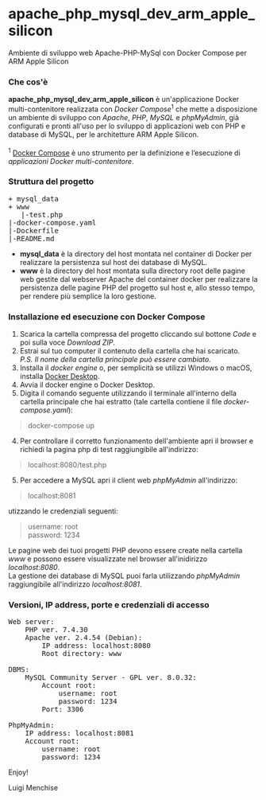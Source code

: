 # apache_php_mysql_dev_arm_apple_silicon
Ambiente di sviluppo web Apache-PHP-MySql con Docker Compose per ARM Apple Silicon

### Che cos'è
**apache_php_mysql_dev_arm_apple_silicon** è un'applicazione Docker multi-contenitore realizzata con *Docker Compose*<sup>1</sup> che mette a disposizione un ambiente di sviluppo con *Apache*, *PHP*, *MySQL* e *phpMyAdmin*, già configurati e pronti all'uso per lo sviluppo di applicazioni web con PHP e database di MySQL, per le architetture ARM Apple Silicon.<br><br>
<sup>1</sup> [Docker Compose](https://docs.docker.com/compose/) è uno strumento per la definizione e l’esecuzione di *applicazioni Docker multi-contenitore*.

### Struttura del progetto
<pre>
+ mysql_data
+ www
   |-test.php
|-docker-compose.yaml
|-Dockerfile
|-README.md
</pre>

- **mysql_data** è la directory del host montata nel container di Docker per realizzare la persistenza sul host dei database di MySQL.<br>
- **www** è la directory del host montata sulla directory root delle pagine web gestite dal webserver Apache del container docker per realizzare la persistenza delle pagine PHP del progetto sul host e, allo stesso tempo, per rendere più semplice la loro gestione.<br>

### Installazione ed esecuzione con Docker Compose
1) Scarica la cartella compressa del progetto cliccando sul bottone *Code* e poi sulla voce *Download ZIP*.<br>
2) Estrai sul tuo computer il contenuto della cartella che hai scaricato.<br>
*P.S. Il nome della cartella principale può essere cambiato.*<br>
1) Installa il *docker engine* o, per semplicità se utilizzi Windows o macOS, installa [Docker Desktop](https://www.docker.com/products/docker-desktop/).
2) Avvia il docker engine o Docker Desktop.
3) Digita il comando seguente utilizzando il terminale all'interno della cartella principale che hai estratto (tale cartella contiene il file *docker-compose.yaml*):<br>
> docker-compose up
4) Per controllare il corretto funzionamento dell'ambiente apri il browser e richiedi la pagina php di test raggiungibile all'indirizzo:<br>
> localhost:8080/test.php
5) Per accedere a MySQL apri il client web *phpMyAdmin* all'indirizzo:<br>
> localhost:8081<br>

utizzando le credenziali seguenti:<br>

> username: root<br>
> password: 1234

Le pagine web dei tuoi progetti PHP devono essere create nella cartella *www* e possono essere visualizzate nel browser all'inidirizzo *localhost:8080*.<br>
La gestione dei database di MySQL puoi farla utilizzando *phpMyAdmin* raggiungibile all'indirizzo *localhost:8081*.

### Versioni, IP address, porte e credenziali di accesso
<pre>
Web server:
    PHP ver. 7.4.30
    Apache ver. 2.4.54 (Debian):
        IP address: localhost:8080
        Root directory: www
        
DBMS:    
    MySQL Community Server - GPL ver. 8.0.32:
        Account root:
            username: root
            password: 1234
        Port: 3306

PhpMyAdmin:
    IP address: localhost:8081
    Account root:
        username: root
        password: 1234
</pre>

Enjoy!

Luigi Menchise
